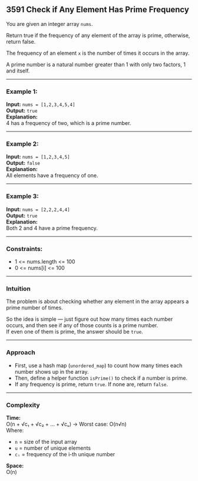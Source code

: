 ## 3591 Check if Any Element Has Prime Frequency

You are given an integer array `nums`.

Return true if the frequency of any element of the array is prime, otherwise, return false.

The frequency of an element `x` is the number of times it occurs in the array.

A prime number is a natural number greater than 1 with only two factors, 1 and itself.

---

### Example 1:
**Input:** `nums = [1,2,3,4,5,4]`  
**Output:** `true`  
**Explanation:**  
4 has a frequency of two, which is a prime number.

---

### Example 2:
**Input:** `nums = [1,2,3,4,5]`  
**Output:** `false`  
**Explanation:**  
All elements have a frequency of one.

---

### Example 3:
**Input:** `nums = [2,2,2,4,4]`  
**Output:** `true`  
**Explanation:**  
Both 2 and 4 have a prime frequency.

---

### Constraints:
- 1 <= nums.length <= 100  
- 0 <= nums[i] <= 100  

---

### Intuition

The problem is about checking whether any element in the array appears a prime number of times.

So the idea is simple — just figure out how many times each number occurs, and then see if any of those counts is a prime number.  
If even one of them is prime, the answer should be `true`.

---

### Approach

- First, use a hash map (`unordered_map`) to count how many times each number shows up in the array.
- Then, define a helper function `isPrime()` to check if a number is prime.
- If any frequency is prime, return `true`. If none are, return `false`.

---

### Complexity

**Time:**  
O(n + √c₁ + √c₂ + ... + √cᵤ) → Worst case: O(n√n)  
Where:  
- `n` = size of the input array  
- `u` = number of unique elements  
- `cᵢ` = frequency of the i-th unique number  

**Space:**  
O(n)
